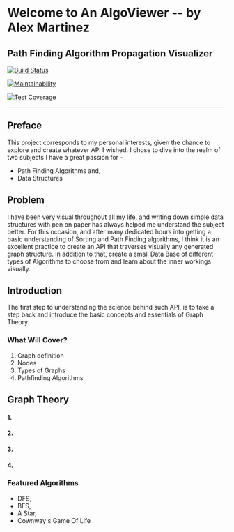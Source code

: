 # Welcome to An AlgoViewer -- by Alex Martinez

## Path Finding Algorithm Propagation Visualizer

[![Build Status](https://travis-ci.com/alexisraelmtz/algoViewer.svg?branch=main)](https://travis-ci.com/alexisraelmtz/algoViewer)

[![Maintainability](https://api.codeclimate.com/v1/badges/e691cab9705bcfb3b7cf/maintainability)](https://codeclimate.com/github/alexisraelmtz/algoViewer/maintainability)

[![Test Coverage](https://api.codeclimate.com/v1/badges/e691cab9705bcfb3b7cf/test_coverage)](https://codeclimate.com/github/alexisraelmtz/algoViewer/test_coverage)

---


## Preface

This project corresponds to my personal interests, given the chance to explore and create whatever API I wished. I chose to dive into the realm of two subjects I have a great passion for -

- Path Finding Algorithms and,
- Data Structures


## Problem

I have been very visual throughout all my life, and writing down simple data structures with pen on paper has always helped me understand the subject better.  For this occasion, and after many dedicated hours into getting a basic understanding of Sorting and Path Finding algorithms, I think it is an excellent practice to create an API that traverses visually any generated graph structure. In addition to that, create a small Data Base of different types of Algorithms to choose from and learn about the inner workings visually.


## Introduction

The first step to understanding the science behind such API, is to take a step back and introduce the basic concepts and essentials of Graph Theory.

### What Will Cover?
   1. Graph definition
   2. Nodes
   3. Types of Graphs
   4. Pathfinding Algorithms

## Graph Theory
#### 1.
#### 2.
#### 3.
#### 4.

### Featured Algorithms

- DFS,
- BFS,
- A Star,
- Cownway's Game Of Life


